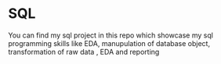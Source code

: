 # SQL
You can find my sql project in this repo which showcase my sql programming skills like EDA, manupulation of database object, transformation of raw data , EDA and reporting
